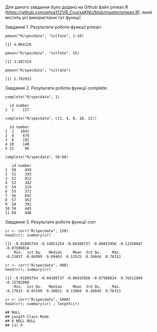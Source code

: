 Для даного завдання було додано на Github файл pmean.R (https://github.com/anya3121/R_CourseKNU/blob/master/pmean.R), який містить усі використанні тут функції 

Завдання 1.
Результати роботи функції pmean:
```
pmean("R/specdata", "sulfate", 1:10)
```
```
[1] 4.064128
```
```
pmean("R/specdata", "sulfate", 55)
```
```
[1] 3.587319
```
```
pmean("R/specdata", "nitrate")
```
```
[1] 1.702932
```
Завдання 2.
Результати роботи функції complete:
```
complete("R/specdata", 1)
```
```
  id number
1  1    117
```
```
complete("R/specdata", c(2, 4, 8, 10, 12))
```
```
  id number
1  2   1041
2  4    474
3  8    192
4 10    148
5 12     96
```
```
complete("R/specdata", 50:60)
```
```
   id number
1  50    459
2  51    193
3  52    812
4  53    342
5  54    219
6  55    372
7  56    642
8  57    452
9  58    391
10 59    445
11 60    448
```

Завдання 3.
Результати роботи функції corr
```
cr <- corr("R/specdata", 150)
head(cr); summary(cr)
```
```
[1] -0.01895754 -0.14051254 -0.04389737 -0.06815956 -0.12350667 -0.07588814
    Min.  1st Qu.   Median     Mean  3rd Qu.     Max. 
-0.21057 -0.04999  0.09463  0.12525  0.26844  0.76313 
```
```
cr <- corr("R/specdata", 400)
head(cr); summary(cr)
```
```
[1] -0.01895754 -0.04389737 -0.06815956 -0.07588814  0.76312884 -0.15782860
    Min.  1st Qu.   Median     Mean  3rd Qu.     Max. 
-0.17623 -0.03109  0.10021  0.13969  0.26849  0.76313
```
```
cr <- corr("R/specdata", 5000)
head(cr); summary(cr) ; length(cr)
```
```
## NULL
## Length Class Mode
## 0 NULL NULL
## [1] 0
```

